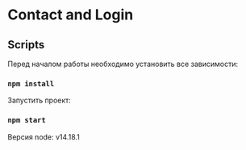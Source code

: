 # Contact and Login


## Scripts

Перед началом работы необходимо установить все зависимости:

### `npm install`


Запустить проект:

### `npm start`


Версия node: v14.18.1
